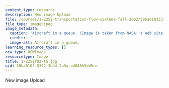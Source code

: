 ```yaml
---
content_type: resource
description: New image Upload
file: /courses/1-225j-transportation-flow-systems-fall-2002/39ba010353f23bd42a9aed888b5dd5ce_1-225jf02-th.jpg
file_type: image/jpeg
image_metadata:
  caption: 'Aircraft in a queue. (Image is taken from NASA''s Web site: [http://www.nasa.gov](http://www.nasa.gov).)'
  credit: ''
  image-alt: Aircraft in a queue.
learning_resource_types: []
ocw_type: OCWImage
resourcetype: Image
title: 1-225jf02-th.jpg
uid: 39ba0103-53f2-3bd4-2a9a-ed888b5dd5ce
---
```

New image Upload

